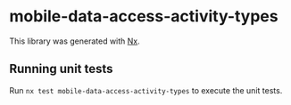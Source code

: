 # mobile-data-access-activity-types

This library was generated with [Nx](https://nx.dev).

## Running unit tests

Run `nx test mobile-data-access-activity-types` to execute the unit tests.
